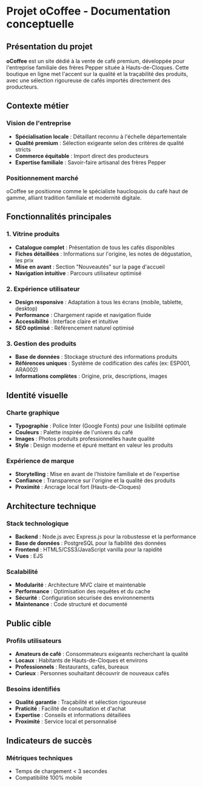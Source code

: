 # Projet oCoffee - Documentation conceptuelle

##  Présentation du projet

**oCoffee** est un site dédié à la vente de café premium, développée pour l'entreprise familiale des frères Pepper située à Hauts-de-Cloques. Cette boutique en ligne met l'accent sur la qualité et la traçabilité des produits, 
avec une sélection rigoureuse de cafés importés directement des producteurs.

## Contexte métier

### Vision de l'entreprise
- **Spécialisation locale** : Détaillant reconnu à l'échelle départementale
- **Qualité premium** : Sélection exigeante selon des critères de qualité stricts
- **Commerce équitable** : Import direct des producteurs
- **Expertise familiale** : Savoir-faire artisanal des frères Pepper

### Positionnement marché
oCoffee se positionne comme le spécialiste haucloquois du café haut de gamme, alliant tradition familiale et modernité digitale.

## Fonctionnalités principales

### 1. Vitrine produits
- **Catalogue complet** : Présentation de tous les cafés disponibles
- **Fiches détaillées** : Informations sur l'origine, les notes de dégustation, les prix
- **Mise en avant** : Section "Nouveautés" sur la page d'accueil
- **Navigation intuitive** : Parcours utilisateur optimisé

### 2. Expérience utilisateur
- **Design responsive** : Adaptation à tous les écrans (mobile, tablette, desktop)
- **Performance** : Chargement rapide et navigation fluide
- **Accessibilité** : Interface claire et intuitive
- **SEO optimisé** : Référencement naturel optimisé

### 3. Gestion des produits
- **Base de données** : Stockage structuré des informations produits
- **Références uniques** : Système de codification des cafés (ex: ESP001, ARA002)
- **Informations complètes** : Origine, prix, descriptions, images

##  Identité visuelle

### Charte graphique
- **Typographie** : Police Inter (Google Fonts) pour une lisibilité optimale
- **Couleurs** : Palette inspirée de l'univers du café
- **Images** : Photos produits professionnelles haute qualité
- **Style** : Design moderne et épuré mettant en valeur les produits

### Expérience de marque
- **Storytelling** : Mise en avant de l'histoire familiale et de l'expertise
- **Confiance** : Transparence sur l'origine et la qualité des produits
- **Proximité** : Ancrage local fort (Hauts-de-Cloques)

##  Architecture technique

### Stack technologique
- **Backend** : Node.js avec Express.js pour la robustesse et la performance
- **Base de données** : PostgreSQL pour la fiabilité des données
- **Frontend** : HTML5/CSS3/JavaScript vanilla pour la rapidité
- **Vues** : EJS

### Scalabilité
- **Modularité** : Architecture MVC claire et maintenable
- **Performance** : Optimisation des requêtes et du cache
- **Sécurité** : Configuration sécurisée des environnements
- **Maintenance** : Code structuré et documenté

##  Public cible

### Profils utilisateurs
- **Amateurs de café** : Consommateurs exigeants recherchant la qualité
- **Locaux** : Habitants de Hauts-de-Cloques et environs
- **Professionnels** : Restaurants, cafés, bureaux
- **Curieux** : Personnes souhaitant découvrir de nouveaux cafés

### Besoins identifiés
- **Qualité garantie** : Traçabilité et sélection rigoureuse
- **Praticité** : Facilité de consultation et d'achat
- **Expertise** : Conseils et informations détaillées
- **Proximité** : Service local et personnalisé

## Indicateurs de succès

### Métriques techniques
- Temps de chargement < 3 secondes
- Compatibilité 100% mobile

